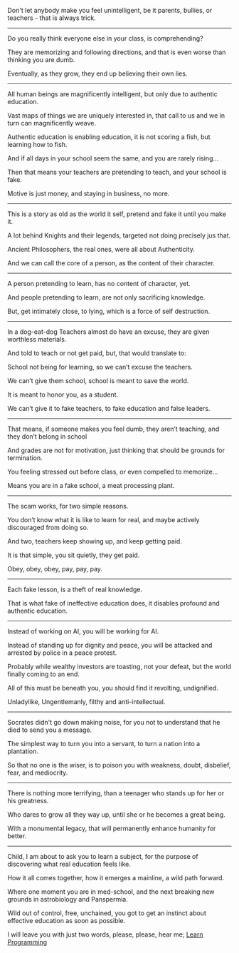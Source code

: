 Don't let anybody make you feel unintelligent,
be it parents, bullies, or teachers - that is always trick.

---

Do you really think everyone else in your class,
is comprehending?

They are memorizing and following directions,
and that is even worse than thinking you are dumb.

Eventually, as they grow,
they end up believing their own lies.

---

All human beings are magnificently intelligent,
but only due to authentic education.

Vast maps of things we are uniquely interested in,
that call to us and we in turn can magnificently weave.

Authentic education is enabling education,
it is not scoring a fish, but learning how to fish.

And if all days in your school seem the same,
and you are rarely rising...

Then that means your teachers are pretending to teach,
and your school is fake.

Motive is just money, and staying in business,
no more.

---

This is a story as old as the world it self,
pretend and fake it until you make it.

A lot behind Knights and their legends,
targeted not doing precisely jus that.

Ancient Philosophers, the real ones,
were all about Authenticity.

And we can call the core of a person,
as the content of their character.

---

A person pretending to learn,
has no content of character, yet.

And people pretending to learn,
are not only sacrificing knowledge.

But, get intimately close,
to lying, which is a force of self destruction.

---

In a dog-eat-dog Teachers almost do have an excuse,
they are given worthless materials.

And told to teach or not get paid,
but, that would translate to:

School not being for learning,
so we can’t excuse the teachers.

We can’t give them school,
school is meant to save the world.

It is meant to honor you,
as a student.

We can’t give it to fake teachers,
to fake education and false leaders.

---

That means, if someone makes you feel dumb,
they aren’t teaching, and they don’t belong in school

And grades are not for motivation,
just thinking that should be grounds for termination.

You feeling stressed out before class,
or even compelled to memorize…

Means you are in a fake school,
a meat processing plant.

---

The scam works,
for two simple reasons.

You don’t know what it is like to learn for real,
and maybe actively discouraged from doing so.

And two, teachers keep showing up,
and keep getting paid.

It is that simple, you sit quietly,
they get paid.

Obey, obey, obey,
pay, pay, pay.

---

Each fake lesson,
is a theft of real knowledge.

That is what fake of ineffective education does,
it disables profound and authentic education.

---

Instead of working on AI,
you will be working for AI.

Instead of standing up for dignity and peace,
you will be attacked and arrested by police in a peace protest.

Probably while wealthy investors are toasting,
not your defeat, but the world finally coming to an end.

All of this must be beneath you,
you should find it revolting, undignified.

Unladylike, Ungentlemanly,
filthy and anti-intellectual.

---

Socrates didn't go down making noise,
for you not to understand that he died to send you a message.

The simplest way to turn you into a servant,
to turn a nation into a plantation.

So that no one is the wiser,
is to poison you with weakness, doubt, disbelief, fear, and mediocrity.

---

There is nothing more terrifying,
than a teenager who stands up for her or his greatness.

Who dares to grow all they way up,
until she or he becomes a great being.

With a monumental legacy,
that will permanently enhance humanity for better.

---

Child, I am about to ask you to learn a subject,
for the purpose of discovering what real education feels like.

How it all comes together,
how it emerges a mainline, a wild path forward.

Where one moment you are in med-school,
and the next breaking new grounds in astrobiology and Panspermia.

Wild out of control, free, unchained,
you got to get an instinct about effective education as soon as possible.

I will leave you with just two words, please, please, hear me;
[Learn Programming][1]

[1]: https://www.youtube.com/results?search_query=JavaScript+Programming+Course
